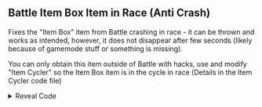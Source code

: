 ## Battle Item Box Item in Race (Anti Crash)

Fixes the "Item Box" item from Battle crashing in race - it can be thrown and works as intended, however, it does not disappear after few seconds (likely because of gamemode stuff or something is missing).

You can only obtain this item outside of Battle with hacks, use and modify "Item Cycler" so the Item Box item is in the cycle in race (Details in the Item Cycler code file) 

<details>
<summary>Reveal Code</summary>

Limit is set to 8 (default Battle limit). If you want to increase it, change 08 to the limit you want and increase 29, 0F and 0B with your new limit value + 1 (Example: For limit value 0B, values are 35, 1B and 17)

```armv7
02105234 48262129
0210523C 4824210F
02105244 4822210B
0215A4C0 00000001
0215A4E0 00000008
0215A4E4 00000008
```
</details>